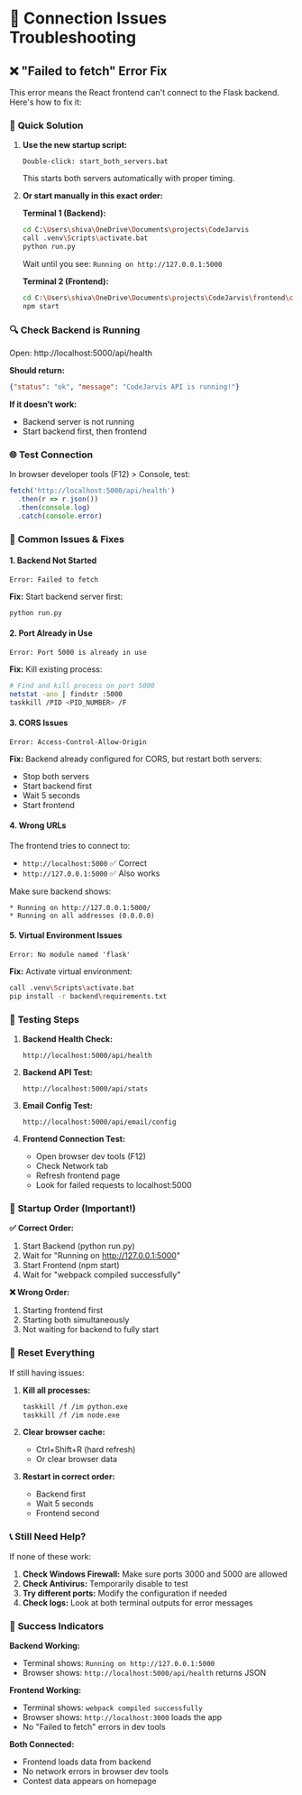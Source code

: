 # 🔧 Connection Issues Troubleshooting

## ❌ "Failed to fetch" Error Fix

This error means the React frontend can't connect to the Flask backend. Here's how to fix it:

### 🚀 **Quick Solution**

1. **Use the new startup script:**
   ```
   Double-click: start_both_servers.bat
   ```
   This starts both servers automatically with proper timing.

2. **Or start manually in this exact order:**
   
   **Terminal 1 (Backend):**
   ```bash
   cd C:\Users\shiva\OneDrive\Documents\projects\CodeJarvis
   call .venv\Scripts\activate.bat
   python run.py
   ```
   Wait until you see: `Running on http://127.0.0.1:5000`

   **Terminal 2 (Frontend):**
   ```bash
   cd C:\Users\shiva\OneDrive\Documents\projects\CodeJarvis\frontend\codej
   npm start
   ```

### 🔍 **Check Backend is Running**

Open: http://localhost:5000/api/health

**Should return:**
```json
{"status": "ok", "message": "CodeJarvis API is running!"}
```

**If it doesn't work:**
- Backend server is not running
- Start backend first, then frontend

### 🌐 **Test Connection**

In browser developer tools (F12) > Console, test:
```javascript
fetch('http://localhost:5000/api/health')
  .then(r => r.json())
  .then(console.log)
  .catch(console.error)
```

### 🔧 **Common Issues & Fixes**

#### 1. **Backend Not Started**
```
Error: Failed to fetch
```
**Fix:** Start backend server first:
```bash
python run.py
```

#### 2. **Port Already in Use**
```
Error: Port 5000 is already in use
```
**Fix:** Kill existing process:
```bash
# Find and kill process on port 5000
netstat -ano | findstr :5000
taskkill /PID <PID_NUMBER> /F
```

#### 3. **CORS Issues**
```
Error: Access-Control-Allow-Origin
```
**Fix:** Backend already configured for CORS, but restart both servers:
- Stop both servers
- Start backend first
- Wait 5 seconds
- Start frontend

#### 4. **Wrong URLs**
The frontend tries to connect to:
- `http://localhost:5000` ✅ Correct
- `http://127.0.0.1:5000` ✅ Also works

Make sure backend shows:
```
* Running on http://127.0.0.1:5000/
* Running on all addresses (0.0.0.0)
```

#### 5. **Virtual Environment Issues**
```
Error: No module named 'flask'
```
**Fix:** Activate virtual environment:
```bash
call .venv\Scripts\activate.bat
pip install -r backend\requirements.txt
```

### 🧪 **Testing Steps**

1. **Backend Health Check:**
   ```
   http://localhost:5000/api/health
   ```

2. **Backend API Test:**
   ```
   http://localhost:5000/api/stats
   ```

3. **Email Config Test:**
   ```
   http://localhost:5000/api/email/config
   ```

4. **Frontend Connection Test:**
   - Open browser dev tools (F12)
   - Check Network tab
   - Refresh frontend page
   - Look for failed requests to localhost:5000

### 📝 **Startup Order (Important!)**

**✅ Correct Order:**
1. Start Backend (python run.py)
2. Wait for "Running on http://127.0.0.1:5000"
3. Start Frontend (npm start)
4. Wait for "webpack compiled successfully"

**❌ Wrong Order:**
1. Starting frontend first
2. Starting both simultaneously
3. Not waiting for backend to fully start

### 🔄 **Reset Everything**

If still having issues:

1. **Kill all processes:**
   ```bash
   taskkill /f /im python.exe
   taskkill /f /im node.exe
   ```

2. **Clear browser cache:**
   - Ctrl+Shift+R (hard refresh)
   - Or clear browser data

3. **Restart in correct order:**
   - Backend first
   - Wait 5 seconds
   - Frontend second

### 📞 **Still Need Help?**

If none of these work:

1. **Check Windows Firewall:** Make sure ports 3000 and 5000 are allowed
2. **Check Antivirus:** Temporarily disable to test
3. **Try different ports:** Modify the configuration if needed
4. **Check logs:** Look at both terminal outputs for error messages

### 🎯 **Success Indicators**

**Backend Working:**
- Terminal shows: `Running on http://127.0.0.1:5000`
- Browser shows: `http://localhost:5000/api/health` returns JSON

**Frontend Working:**
- Terminal shows: `webpack compiled successfully`
- Browser shows: `http://localhost:3000` loads the app
- No "Failed to fetch" errors in dev tools

**Both Connected:**
- Frontend loads data from backend
- No network errors in browser dev tools
- Contest data appears on homepage
